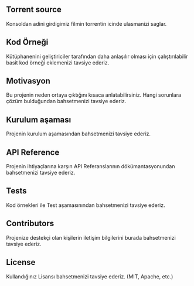 ## Torrent source

Konsoldan adini girdigimiz filmin torrentin icinde ulasmanizi saglar.

## Kod Örneği

Kütüphanenini geliştiriciler tarafından daha anlaşılır olması için çalıştırılabilir basit kod örneği eklemenizi tavsiye ederiz.

## Motivasyon

Bu projenin neden ortaya çıktığını kısaca anlatabilirsiniz. Hangi sorunlara çözüm bulduğundan bahsetmenizi tavsiye ederiz.

## Kurulum aşaması

Projenin kurulum aşamasından bahsetmenizi tavsiye ederiz.

## API Reference

Projenin ihtiyaçlarına karşın API Referanslarının dökümantasyonundan bahsetmenizi tavsiye ederiz.

## Tests

Kod örnekleri ile Test aşamasınından bahsetmenizi tavsiye ederiz.

## Contributors

Projenize destekçi olan kişilerin iletişim bilgilerini burada bahsetmenizi tavsiye ederiz.

## License

Kullandığınız Lisansı bahsetmenizi tavsiye ederiz. (MIT, Apache, etc.) 